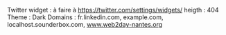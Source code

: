 Twitter widget :
à faire à https://twitter.com/settings/widgets/
heigth : 404
Theme : Dark
Domains : fr.linkedin.com, example.com, localhost.sounderbox.com, www.web2day-nantes.org
